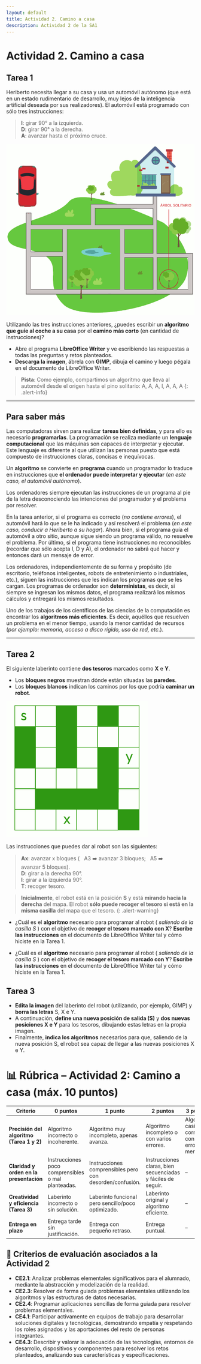 ```yaml
---
layout: default
title: Actividad 2. Camino a casa
description: Actividad 2 de la SA1
---
```


# Actividad 2. Camino a casa

## Tarea 1

Heriberto necesita llegar a su casa y usa un automóvil autónomo (que está en un estado rudimentario de desarrollo, muy lejos de la inteligencia artificial deseada por sus realizadores). El automóvil está programado con sólo tres instrucciones:

> **I**: girar 90° a la izquierda. <br> **D**: girar 90° a la derecha. <br> **A**: avanzar hasta el próximo cruce.

![](act_02.png)

Utilizando las tres instrucciones anteriores, ¿puedes escribir un **algoritmo que guíe al coche a su casa** por el **camino más corto** (en cantidad de instrucciones)?

- Abre el programa **LibreOffice Writer** y ve escribiendo las respuestas a todas las preguntas y retos planteados.
- **Descarga la imagen**, ábrela con **GIMP**, dibuja el camino y luego pégala en el documento de LibreOffice Writer.

> **Pista**: Como ejemplo, compartimos un algoritmo que lleva al automóvil desde el origen hasta el pino solitario: A, A, A, I, A, A, A
{: .alert-info}

---

## Para saber más

Las computadoras sirven para realizar **tareas bien definidas**, y para ello es necesario **programarlas**. La programación se realiza mediante un **lenguaje computacional** que las máquinas son capaces de interpretar y ejecutar. Este lenguaje es diferente al que utilizan las personas puesto que está compuesto de instrucciones claras, concisas e inequívocas.

Un **algoritmo** se convierte en **programa** cuando un programador lo traduce en instrucciones que **el ordenador puede interpretar y ejecutar** (_en este caso, el automóvil autónomo_).

Los ordenadores siempre ejecutan las instrucciones de un programa al pie de la letra desconociendo las intenciones del programador y el problema por resolver.

En la tarea anterior, si el programa es correcto (_no contiene errores_), el automóvil hará lo que se le ha indicado y así resolverá el problema (_en este caso, conducir a Heriberto a su hogar_). Ahora bien, si el programa guía el automóvil a otro sitio, aunque sigue siendo un programa válido, no resuelve el problema. Por último, si el programa tiene instrucciones no reconocibles (recordar que sólo acepta I, D y A), el ordenador no sabrá qué hacer y entonces dará un mensaje de error.

Los ordenadores, independientemente de su forma y propósito (de escritorio, teléfonos inteligentes, robots de entretenimiento o industriales, etc.), siguen las instrucciones que les indican los programas que se les cargan. Los programas de ordenador son **deterministas**, es decir, si siempre se ingresan los mismos datos, el programa realizará los mismos cálculos y entregará los mismos resultados.

Uno de los trabajos de los científicos de las ciencias de la computación es encontrar los **algoritmos más eficientes**. Es decir, aquéllos que resuelven un problema en el menor tiempo, usando la menor cantidad de recursos (_por ejemplo: memoria, acceso a disco rígido, uso de red, etc_.).

---

## Tarea 2

El siguiente laberinto contiene **dos tesoros** marcados como **X** e **Y**.
- Los **bloques negros** muestran dónde están situadas las **paredes**.
- Los **bloques blancos** indican los caminos por los que podría **caminar un robot**.

![](act_02b.png)

Las instrucciones que puedes dar al robot son las siguientes:

> **Ax**: avanzar x bloques (   A3 ➡️ avanzar 3 bloques;   A5 ➡️ avanzar 5 bloques). <br> **D**: girar a la derecha 90°. <br> **I**: girar a la izquierda 90°. <br> **T**: recoger tesoro.

> **Inicialmente**, el robot está en la posición **S** y está **mirando hacia la derecha** del mapa. El robot **sólo puede recoger el tesoro si está en la misma casilla** del mapa que el tesoro.
{: .alert-warning}

- ¿Cuál es el **algoritmo** necesario para programar al robot ( _saliendo de la casilla S_ ) con el objetivo de **recoger el tesoro marcado con X**? **Escribe las instrucciones** en el documento de LibreOffice Writer tal y cómo hiciste en la Tarea 1.

- ¿Cuál es el **algoritmo** necesario para programar al robot ( _saliendo de la casilla S_ ) con el objetivo de **recoger el tesoro marcado con Y**? **Escribe las instrucciones** en el documento de LibreOffice Writer tal y cómo hiciste en la Tarea 1.

## Tarea 3

- **Edita la imagen** del laberinto del robot (utilizando, por ejemplo, GIMP) y **borra las letras** S, X e Y.
- A continuación, **define una nueva posición de salida (S)** y **dos nuevas posiciones X e Y** para los tesoros, dibujando estas letras en la propia imagen.
- Finalmente, **indica los algoritmos** necesarios para que, saliendo de la nueva posición S, el robot sea capaz de llegar a las nuevas posiciones X e Y.

# 📊 Rúbrica – Actividad 2: Camino a casa (máx. 10 puntos)

| Criterio | 0 puntos | 1 punto | 2 puntos | 3 puntos | 4 puntos |
|----------|----------|----------|----------|----------|----------|
| **Precisión del algoritmo (Tarea 1 y 2)** | Algoritmo incorrecto o incoherente. | Algoritmo muy incompleto, apenas avanza. | Algoritmo incompleto o con varios errores. | Algoritmo casi correcto, con 1 error menor. | Algoritmo correcto en todas las tareas. |
| **Claridad y orden en la presentación** | Instrucciones poco comprensibles o mal planteadas. | Instrucciones comprensibles pero con desorden/confusión. | Instrucciones claras, bien secuenciadas y fáciles de seguir. | – | – |
| **Creatividad y eficiencia (Tarea 3)** | Laberinto incorrecto o sin solución. | Laberinto funcional pero sencillo/poco optimizado. | Laberinto original y algoritmo eficiente. | – | – |
| **Entrega en plazo** | Entrega tarde sin justificación. | Entrega con pequeño retraso. | Entrega puntual. | – | – |

## 📌 Criterios de evaluación asociados a la Actividad 2

- **CE2.1**: Analizar problemas elementales significativos para el alumnado, mediante la abstracción y modelización de la realidad.  
- **CE2.3**: Resolver de forma guiada problemas elementales utilizando los algoritmos y las estructuras de datos necesarias.  
- **CE2.4**: Programar aplicaciones sencillas de forma guiada para resolver problemas elementales.  
- **CE4.1**: Participar activamente en equipos de trabajo para desarrollar soluciones digitales y tecnológicas, demostrando empatía y respetando los roles asignados y las aportaciones del resto de personas integrantes.  
- **CE4.3**: Describir y valorar la adecuación de las tecnologías, entornos de desarrollo, dispositivos y componentes para resolver los retos planteados, analizando sus características y especificaciones.  